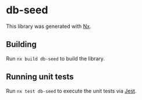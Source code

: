 # db-seed

This library was generated with [Nx](https://nx.dev).

## Building

Run `nx build db-seed` to build the library.

## Running unit tests

Run `nx test db-seed` to execute the unit tests via [Jest](https://jestjs.io).
